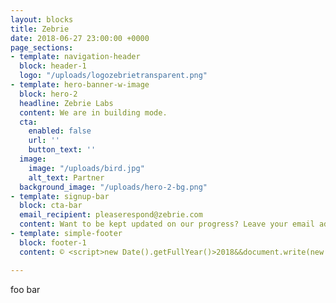 ```yaml
---
layout: blocks
title: Zebrie
date: 2018-06-27 23:00:00 +0000
page_sections:
- template: navigation-header
  block: header-1
  logo: "/uploads/logozebrietransparent.png"
- template: hero-banner-w-image
  block: hero-2
  headline: Zebrie Labs
  content: We are in building mode.
  cta:
    enabled: false
    url: ''
    button_text: ''
  image:
    image: "/uploads/bird.jpg"
    alt_text: Partner
  background_image: "/uploads/hero-2-bg.png"
- template: signup-bar
  block: cta-bar
  email_recipient: pleaserespond@zebrie.com
  content: Want to be kept updated on our progress? Leave your email address and we will be in touch.
- template: simple-footer
  block: footer-1
  content: © <script>new Date().getFullYear()>2018&&document.write(new Date().getFullYear());</script> Zebrie . All Rights Reserved.

---
```


foo bar

<!-- - template: content-feature
  block: feature-1
  media_alignment: Left
  headline: <strong>Swap &amp; Switch your resources.<span class="light"> </span></strong><span
    class="light">We help you grow.</span>
  content: Contact us to scope a custom approach to solving your challenges.
  media:
    image: "/uploads/birdonwire.jpg"
    alt_text: Resources -->
<!-- - template: content-feature
  block: feature-1
  media_alignment: Right
  headline: <strong>Customize our involvement</strong><span class="light"> as we can
    </span>integrate with your existing team or we put together our own team.
  content: Total flexibility to serve your needs.
  media:
    image: "/uploads/manybirds.jpg"
    alt_text: Custom -->
<!-- - template: 1-column-text
  block: one-column-1
  headline: We're always looking to work with smart people.
  content: You can find our vacancies on AngelList.<br><a href="https://angel.co/zebrie/jobs"
    title="Vacancies at Zebrie">Vacancies at Zebrie</a><br><br> -->
